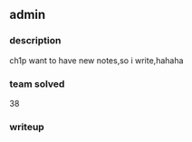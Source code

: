## admin
### description
ch1p want to have new notes,so i write,hahaha
### team solved
38
### writeup